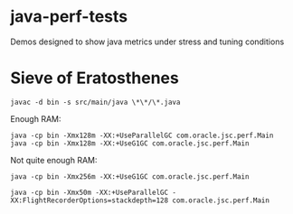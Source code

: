 # java-perf-tests
Demos designed to show java metrics under stress and tuning conditions

# Sieve of Eratosthenes
    javac -d bin -s src/main/java \*\*/\*.java

Enough RAM:

    java -cp bin -Xmx128m -XX:+UseParallelGC com.oracle.jsc.perf.Main
    java -cp bin -Xmx128m -XX:+UseG1GC com.oracle.jsc.perf.Main

Not quite enough RAM:

    java -cp bin -Xmx256m -XX:+UseG1GC com.oracle.jsc.perf.Main

    java -cp bin -Xmx50m -XX:+UseParallelGC -XX:FlightRecorderOptions=stackdepth=128 com.oracle.jsc.perf.Main
